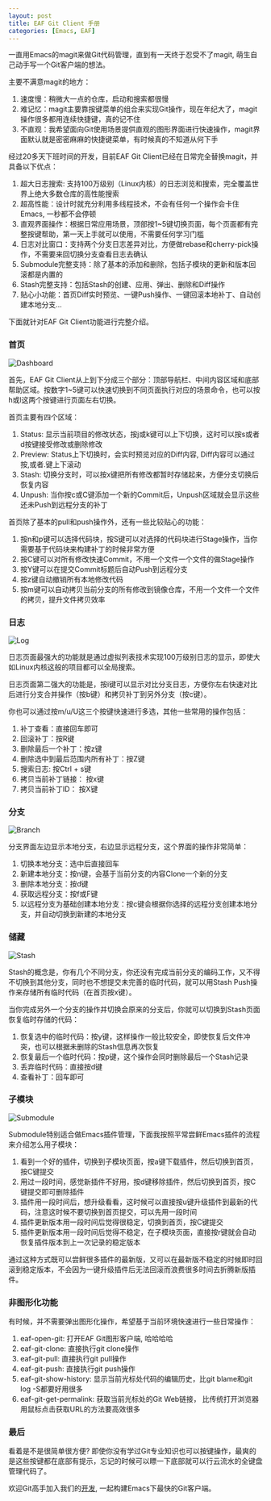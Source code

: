 ```yaml
---
layout: post
title: EAF Git Client 手册
categories: [Emacs, EAF]
---
```


一直用Emacs的magit来做Git代码管理，直到有一天终于忍受不了magit, 萌生自己动手写一个Git客户端的想法。

主要不满意magit的地方：
1. 速度慢：稍微大一点的仓库，启动和搜索都很慢
2. 难记忆：magit主要靠按键菜单的组合来实现Git操作，现在年纪大了，magit操作很多都用连续快捷键，真的记不住
3. 不直观：我希望面向Git使用场景提供直观的图形界面进行快速操作，magit界面默认就是密密麻麻的快捷键菜单，有时候真的不知道从何下手

经过20多天下班时间的开发，目前EAF Git Client已经在日常完全替换magit，并具备以下优点：
1. 超大日志搜索: 支持100万级别（Linux内核）的日志浏览和搜索，完全覆盖世界上绝大多数仓库的高性能搜索
2. 超高性能：设计时就充分利用多线程技术，不会有任何一个操作会卡住Emacs, 一秒都不会停顿
3. 直观界面操作：根据日常应用场景，顶部按1~5键切换页面，每个页面都有完整按键帮助，第一天上手就可以使用，不需要任何学习门槛
4. 日志对比窗口：支持两个分支日志差异对比，方便做rebase和cherry-pick操作，不需要来回切换分支查看日志去确认
5. Submodule完整支持：除了基本的添加和删除，包括子模块的更新和版本回滚都是内置的
6. Stash完整支持：包括Stash的创建、应用、弹出、删除和Diff操作
7. 贴心小功能：首页Diff实时预览、一键Push操作、一键回滚本地补丁、自动创建本地分支...

下面就针对EAF Git Client功能进行完整介绍。

### 首页
![Dashboard]({{site.url}}/pics/eaf-git/dashboard.png)

首先，EAF Git Client从上到下分成三个部分：顶部导航栏、中间内容区域和底部帮助区域。按数字1~5键可以快速切换到不同页面执行对应的场景命令，也可以按h或l这两个按键进行页面左右切换。

首页主要有四个区域：
1. Status: 显示当前项目的修改状态，按j或k键可以上下切换，这时可以按s或者d按键接受修改或删除修改
2. Preview: Status上下切换时，会实时预览对应的Diff内容, Diff内容可以通过按,或者.键上下滚动
3. Stash: 切换分支时，可以按x键把所有修改都暂时存储起来，方便分支切换后恢复内容
4. Unpush: 当你按c或C键添加一个新的Commit后，Unpush区域就会显示这些还未Push到远程分支的补丁

首页除了基本的pull和push操作外，还有一些比较贴心的功能：
1. 按n和p键可以选择代码块，按S键可以对选择的代码块进行Stage操作，当你需要基于代码块来构建补丁的时候非常方便
2. 按C键可以对所有修改快速Commit，不用一个文件一个文件的做Stage操作
3. 按Y键可以在提交Commit标题后自动Push到远程分支
4. 按z键自动撤销所有本地修改代码
5. 按m键可以自动拷贝当前分支的所有修改到镜像仓库，不用一个文件一个文件的拷贝，提升文件拷贝效率

### 日志
![Log]({{site.url}}/pics/eaf-git/log.png)

日志页面最强大的功能就是通过虚拟列表技术实现100万级别日志的显示，即使大如Linux内核这般的项目都可以全局搜索。

日志页面第二强大的功能是，按i键可以显示对比分支日志，方便你左右快速对比后进行分支合并操作（按b键）和拷贝补丁到另外分支（按c键）。

你也可以通过按m/u/U这三个按键快速进行多选，其他一些常用的操作包括：
1. 补丁查看：直接回车即可
2. 回滚补丁：按R键
3. 删除最后一个补丁：按z键
4. 删除选中到最后范围内所有补丁：按Z键
5. 搜索日志: 按Ctrl + s键
6. 拷贝当前补丁链接： 按x键
7. 拷贝当前补丁ID： 按X键

### 分支
![Branch]({{site.url}}/pics/eaf-git/branch.png)

分支界面左边显示本地分支，右边显示远程分支，这个界面的操作非常简单：
1. 切换本地分支：选中后直接回车
2. 新建本地分支：按n键，会基于当前分支的内容Clone一个新的分支
3. 删除本地分支：按d键
4. 获取远程分支：按f或F键
5. 以远程分支为基础创建本地分支：按c键会根据你选择的远程分支创建本地分支，并自动切换到新建的本地分支

### 储藏
![Stash]({{site.url}}/pics/eaf-git/stash.png)

Stash的概念是，你有几个不同分支，你还没有完成当前分支的编码工作，又不得不切换到其他分支，同时也不想提交未完善的临时代码，就可以用Stash Push操作来存储所有临时代码（在首页按x键）。

当你完成另外一个分支的操作并切换会原来的分支后，你就可以切换到Stash页面恢复临时存储的代码：
1. 恢复选中的临时代码：按y键，这样操作一般比较安全，即使恢复后文件冲突，也可以根据未删除的Stash信息再次恢复
2. 恢复最后一个临时代码：按p键，这个操作会同时删除最后一个Stash记录
3. 丢弃临时代码：直接按d键
4. 查看补丁：回车即可

### 子模块
![Submodule]({{site.url}}/pics/eaf-git/submodule.png)

Submodule特别适合做Emacs插件管理，下面我按照平常尝鲜Emacs插件的流程来介绍怎么用子模块：

1. 看到一个好的插件，切换到子模块页面，按a键下载插件，然后切换到首页，按C键提交
2. 用过一段时间，感觉新插件不好用，按d键移除插件，然后切换到首页，按C键提交即可删除插件
3. 插件用一段时间后，想升级看看，这时候可以直接按u键升级插件到最新的代码，注意这时候不要切换到首页提交，可以先用一段时间
4. 插件更新版本用一段时间后觉得很稳定，切换到首页，按C键提交
5. 插件更新版本用一段时间后觉得不稳定，在子模块页面，直接按r键就会自动恢复插件版本到上一次记录的稳定版本

通过这种方式既可以尝鲜很多插件的最新版，又可以在最新版不稳定的时候即时回滚到稳定版本，不会因为一键升级插件后无法回滚而浪费很多时间去折腾新版插件。

### 非图形化功能
有时候，并不需要弹出图形化操作，希望基于当前环境快速进行一些日常操作：
1. eaf-open-git: 打开EAF Git图形客户端, 哈哈哈哈
2. eaf-git-clone: 直接执行git clone操作
3. eaf-git-pull: 直接执行git pull操作
4. eaf-git-push: 直接执行git push操作
5. eaf-git-show-history: 显示当前光标处代码的编辑历史，比git blame和git log -S都要好用很多
6. eaf-git-get-permalink: 获取当前光标处的Git Web链接， 比传统打开浏览器用鼠标点击获取URL的方法要高效很多

### 最后
看着是不是很简单很方便? 即使你没有学过Git专业知识也可以按键操作，最爽的是这些按键都在底部有提示，忘记的时候可以瞟一下底部就可以行云流水的全键盘管理代码了。

欢迎Git高手加入我们的[开发](https://github.com/emacs-eaf/eaf-git/wiki/Todolist), 一起构建Emacs下最快的Git客户端。

